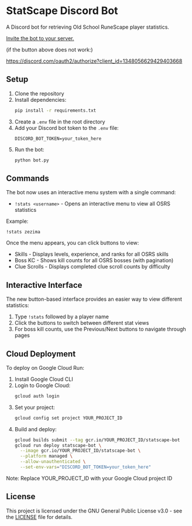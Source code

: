 # StatScape Discord Bot

A Discord bot for retrieving Old School RuneScape player statistics.

[Invite the bot to your server.](https://discord.com/oauth2/authorize?client_id=1348056629429403668)




(if the button above does not work:)

https://discord.com/oauth2/authorize?client_id=1348056629429403668

## Setup

1. Clone the repository
2. Install dependencies:
   ```bash
   pip install -r requirements.txt
   ```
3. Create a `.env` file in the root directory
4. Add your Discord bot token to the `.env` file:
   ```properties
   DISCORD_BOT_TOKEN=your_token_here
   ```
5. Run the bot:
   ```bash
   python bot.py
   ```

## Commands

The bot now uses an interactive menu system with a single command:

* `!stats <username>` - Opens an interactive menu to view all OSRS statistics

Example:
```
!stats zezima
```

Once the menu appears, you can click buttons to view:
- Skills - Displays levels, experience, and ranks for all OSRS skills
- Boss KC - Shows kill counts for all OSRS bosses (with pagination)
- Clue Scrolls - Displays completed clue scroll counts by difficulty

## Interactive Interface

The new button-based interface provides an easier way to view different statistics:
1. Type `!stats` followed by a player name
2. Click the buttons to switch between different stat views
3. For boss kill counts, use the Previous/Next buttons to navigate through pages

## Cloud Deployment

To deploy on Google Cloud Run:

1. Install Google Cloud CLI
2. Login to Google Cloud:
   ```bash
   gcloud auth login
   ```
3. Set your project:
   ```bash
   gcloud config set project YOUR_PROJECT_ID
   ```
4. Build and deploy:
   ```bash
   gcloud builds submit --tag gcr.io/YOUR_PROJECT_ID/statscape-bot
   gcloud run deploy statscape-bot \
     --image gcr.io/YOUR_PROJECT_ID/statscape-bot \
     --platform managed \
     --allow-unauthenticated \
     --set-env-vars="DISCORD_BOT_TOKEN=your_token_here"
   ```

Note: Replace YOUR_PROJECT_ID with your Google Cloud project ID

## License

This project is licensed under the GNU General Public License v3.0 - see the [LICENSE](LICENSE) file for details.
